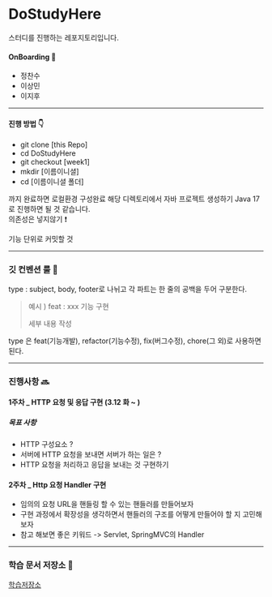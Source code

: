# DoStudyHere

스터디를 진행하는 레포지토리입니다.

#### OnBoarding 🛫
- 정찬수
- 이상민
- 이지후

***

#### 진행 방법 👇
- git clone [this Repo]
- cd DoStudyHere
- git checkout [week1]
- mkdir [이름이니셜]
- cd [이름이니셜 폴더]

까지 완료하면 로컬환경 구성완료
해당 디렉토리에서 자바 프로젝트 생성하기 Java 17로 진행하면 될 것 같습니다.  
의존성은 넣지않기 ❗️

기능 단위로 커밋할 것

***

### 깃 컨벤션 룰 💯
type : subject, body, footer로 나뉘고 각 파트는 한 줄의 공백을 두어 구분한다.  
> 예시 )
> feat : xxx 기능 구현
> 
> 세부 내용 작성

type 은 feat(기능개발), refactor(기능수정), fix(버그수정), chore(그 외)로 사용하면 된다.

***

### 진행사항 🔜

#### 1주차 _ HTTP 요청 및 응답 구현 (3.12 화 ~ )

##### 목표 사항
- HTTP 구성요소 ?
- 서버에 HTTP 요청을 보내면 서버가 하는 일은 ?
- HTTP 요청을 처리하고 응답을 보내는 것 구현하기

#### 2주차 _ Http 요청 Handler 구현
- 임의의 요청 URL을 핸들링 할 수 있는 핸들러를 만들어보자
- 구현 과정에서 확장성을 생각하면서 핸들러의 구조를 어떻게 만들어야 할 지 고민해보자
- 참고 해보면 좋은 키워드 -> Servlet, SpringMVC의 Handler 




***
### 학습 문서 저장소 🤔
[학습저장소](https://github.com/HanaroStudy/KnowledgeStore)
